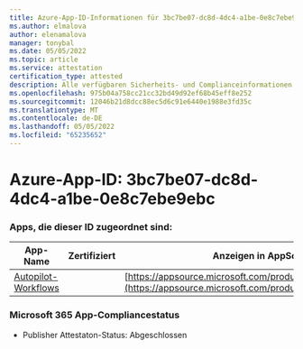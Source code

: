 ```yaml
---
title: Azure-App-ID-Informationen für 3bc7be07-dc8d-4dc4-a1be-0e8c7ebe9ebc
ms.author: elmalova
author: elenamalova
manager: tonybal
ms.date: 05/05/2022
ms.topic: article
ms.service: attestation
certification_type: attested
description: Alle verfügbaren Sicherheits- und Complianceinformationen für 3bc7be07-dc8d-4dc4-a1be-0e8c7ebe9ebc.
ms.openlocfilehash: 975b04a758cc21cc32bd49d92ef68b45eff8e252
ms.sourcegitcommit: 12046b21d8dcc88ec5d6c91e6440e1988e3fd35c
ms.translationtype: MT
ms.contentlocale: de-DE
ms.lasthandoff: 05/05/2022
ms.locfileid: "65235652"
---
```

# <a name="azure-app-id-3bc7be07-dc8d-4dc4-a1be-0e8c7ebe9ebc"></a>Azure-App-ID: 3bc7be07-dc8d-4dc4-a1be-0e8c7ebe9ebc


### <a name="apps-associated-with-this-id"></a>Apps, die dieser ID zugeordnet sind:
| **App-Name** | **Zertifiziert** | **Anzeigen in AppSource** |
|--------------|---------------|-----------------------|
| [Autopilot-Workflows](../forward/WA200003745.md) |  | [https://appsource.microsoft.com/product/office/WA200003745](https://appsource.microsoft.com/product/office/WA200003745) |

### <a name="microsoft-365-app-compliance-status"></a>Microsoft 365 App-Compliancestatus
- Publisher Attestaton-Status: Abgeschlossen
